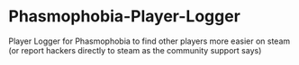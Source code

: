 # Phasmophobia-Player-Logger
Player Logger for Phasmophobia to find other players more easier on steam (or report hackers directly to steam as the community support says)

